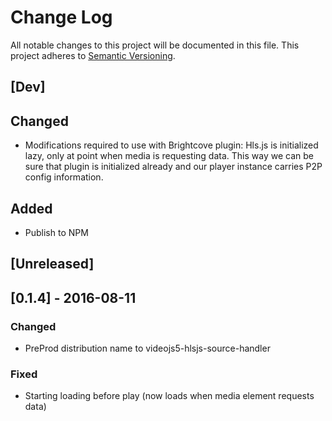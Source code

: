 # Change Log
All notable changes to this project will be documented in this file.
This project adheres to [Semantic Versioning](http://semver.org/).

## [Dev]
## Changed
- Modifications required to use with Brightcove plugin: Hls.js is initialized lazy, only at point when media is requesting data. This way we can be sure that plugin is initialized already and our player instance carries P2P config information.

## Added
- Publish to NPM

## [Unreleased]

## [0.1.4] - 2016-08-11
### Changed
- PreProd distribution name to videojs5-hlsjs-source-handler

### Fixed
- Starting loading before play (now loads when media element requests data)
